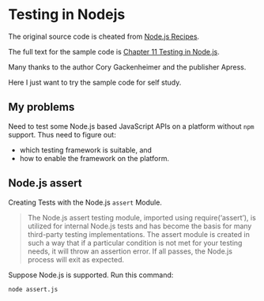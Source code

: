 # Testing in Nodejs

The original source code is cheated from
[Node.js Recipes](http://www.apress.com/9781430260585).

The full text for the sample code is [Chapter 11 Testing in
Node.js](http://rd.springer.com/chapter/10.1007/978-1-4302-6059-2_11/fulltext.html).

Many thanks to the author Cory Gackenheimer and the publisher Apress.

Here I just want to try the sample code for self study.

## My problems

Need to test some Node.js based JavaScript APIs on a platform without `npm`
support. Thus need to figure out:

* which testing framework is suitable, and
* how to enable the framework on the platform.

## Node.js assert

Creating Tests with the Node.js `assert` Module.

> The Node.js assert testing module, imported using require(‘assert’), is
utilized for internal Node.js tests and has become the basis for many
third-party testing implementations. The assert module is created in such a way
that if a particular condition is not met for your testing needs, it will throw
an assertion error. If all passes, the Node.js process will exit as expected.

Suppose Node.js is supported. Run this command:

```sh
node assert.js
```